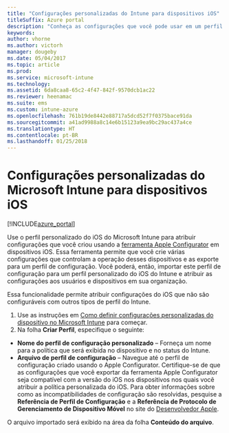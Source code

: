 ```yaml
---
title: "Configurações personalizadas do Intune para dispositivos iOS"
titleSuffix: Azure portal
description: "Conheça as configurações que você pode usar em um perfil personalizado do iOS."
keywords: 
author: vhorne
ms.author: victorh
manager: dougeby
ms.date: 05/04/2017
ms.topic: article
ms.prod: 
ms.service: microsoft-intune
ms.technology: 
ms.assetid: 6da8caa8-65c2-4f47-842f-9570dcb1ac22
ms.reviewer: heenamac
ms.suite: ems
ms.custom: intune-azure
ms.openlocfilehash: 761b19de8442e88717a5dcd52f7f0375bace91da
ms.sourcegitcommit: a41ad9988a8c14e6b15123a9ea9bc29ac437a4ce
ms.translationtype: HT
ms.contentlocale: pt-BR
ms.lasthandoff: 01/25/2018
---
```

# <a name="microsoft-intune-custom-settings-for-ios-devices"></a>Configurações personalizadas do Microsoft Intune para dispositivos iOS

[!INCLUDE[azure_portal](./includes/azure_portal.md)]

Use o perfil personalizado do iOS do Microsoft Intune para atribuir configurações que você criou usando a [ferramenta Apple Configurator](https://itunes.apple.com/app/apple-configurator-2/id1037126344?mt=12) em dispositivos iOS. Essa ferramenta permite que você crie várias configurações que controlam a operação desses dispositivos e as exporte para um perfil de configuração. Você poderá, então, importar este perfil de configuração para um perfil personalizado do iOS do Intune e atribuir as configurações aos usuários e dispositivos em sua organização.

Essa funcionalidade permite atribuir configurações do iOS que não são configuráveis com outros tipos de perfil do Intune.


1. Use as instruções em [Como definir configurações personalizadas do dispositivo no Microsoft Intune](custom-settings-configure.md) para começar.
2. Na folha **Criar Perfil**, especifique o seguinte:

- **Nome do perfil de configuração personalizado** – Forneça um nome para a política que será exibida no dispositivo e no status do Intune.
- **Arquivo de perfil de configuração** – Navegue até o perfil de configuração criado usando o Apple Configurator.
Certifique-se de que as configurações que você exportar da ferramenta Apple Configurator seja compatível com a versão do iOS nos dispositivos nos quais você atribuir a política personalizada do iOS. Para obter informações sobre como as incompatibilidades de configuração são resolvidas, pesquise a **Referência de Perfil de Configuração** e a **Referência de Protocolo de Gerenciamento de Dispositivo Móvel** no site do [Desenvolvedor Apple](https://developer.apple.com/).

O arquivo importado será exibido na área da folha **Conteúdo do arquivo**.

